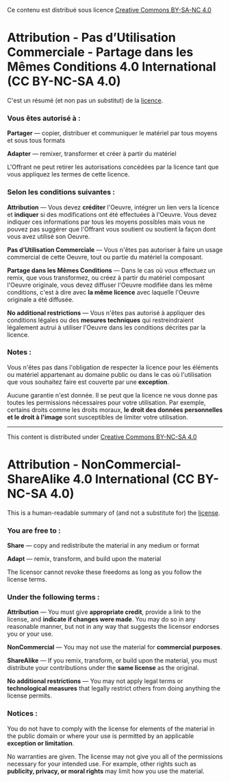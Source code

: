 Ce contenu est distribué sous licence [Creative Commons BY-SA-NC 4.0](http://creativecommons.org/licenses/by-nc-sa/4.0/deed.fr)


Attribution - Pas d’Utilisation Commerciale - Partage dans les Mêmes Conditions 4.0 International (CC BY-NC-SA 4.0)
=================

C'est un résumé (et non pas un substitut) de la [licence]().


### Vous êtes autorisé à :

**Partager** — copier, distribuer et communiquer le matériel par tous moyens et sous tous formats

**Adapter** — remixer, transformer et créer à partir du matériel

L'Offrant ne peut retirer les autorisations concédées par la licence tant que vous appliquez les termes de cette licence.


### Selon les conditions suivantes :

**Attribution** — Vous devez **créditer** l'Oeuvre, intégrer un lien vers la licence et **indiquer** si des modifications ont été effectuées à l'Oeuvre. Vous devez indiquer ces informations par tous les moyens possibles mais vous ne pouvez pas suggérer que l'Offrant vous soutient ou soutient la façon dont vous avez utilisé son Oeuvre.

**Pas d’Utilisation Commerciale** — Vous n'êtes pas autoriser à faire un usage commercial de cette Oeuvre, tout ou partie du matériel la composant.

**Partage dans les Mêmes Conditions** — Dans le cas où vous effectuez un remix, que vous transformez, ou créez à partir du matériel composant l'Oeuvre originale, vous devez diffuser l'Oeuvre modifiée dans les même conditions, c'est à dire avec **la même licence** avec laquelle l'Oeuvre originale a été diffusée.

**No additional restrictions** — Vous n'êtes pas autorisé à appliquer des conditions légales ou des **mesures techniques** qui restreindraient légalement autrui à utiliser l'Oeuvre dans les conditions décrites par la licence.


### Notes :

Vous n'êtes pas dans l'obligation de respecter la licence pour les éléments ou matériel appartenant au domaine public ou dans le cas où l'utilisation que vous souhaitez faire est couverte par une **exception**.

Aucune garantie n'est donnée. Il se peut que la licence ne vous donne pas toutes les permissions nécessaires pour votre utilisation. Par exemple, certains droits comme les droits moraux, **le droit des données personnelles et le droit à l'image** sont susceptibles de limiter votre utilisation.



-------------------------

This content is distributed under [Creative Commons BY-NC-SA 4.0](http://creativecommons.org/licenses/by-nc-sa/4.0/)


Attribution - NonCommercial-ShareAlike 4.0 International (CC BY-NC-SA 4.0)
=================

This is a human-readable summary of (and not a substitute for) the [license](http://creativecommons.org/licenses/by-nc-sa/4.0/legalcode).


### You are free to :

**Share** — copy and redistribute the material in any medium or format

**Adapt** — remix, transform, and build upon the material

The licensor cannot revoke these freedoms as long as you follow the license terms.



### Under the following terms :

**Attribution** — You must give **appropriate credit**, provide a link to the license, and **indicate if changes were made**. You may do so in any reasonable manner, but not in any way that suggests the licensor endorses you or your use.

**NonCommercial** — You may not use the material for **commercial purposes**.

**ShareAlike** — If you remix, transform, or build upon the material, you must distribute your contributions under the **same license** as the original.

**No additional restrictions** — You may not apply legal terms or **technological measures** that legally restrict others from doing anything the license permits.


### Notices :

You do not have to comply with the license for elements of the material in the public domain or where your use is permitted by an applicable **exception or limitation**.

No warranties are given. The license may not give you all of the permissions necessary for your intended use. For example, other rights such as **publicity, privacy, or moral rights** may limit how you use the material.
